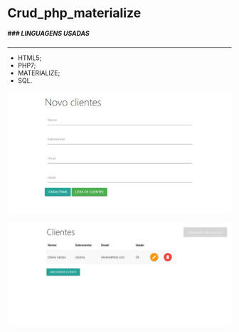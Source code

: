 # Crud_php_materialize
##### ### LINGUAGENS USADAS

------------

- HTML5;
- PHP7;
- MATERIALIZE;
- SQL.

[![index.php](https://github.com/marcelodesouzacorrea/crud_php_materialize/blob/main/1.jpg "index.php")](https://github.com/marcelodesouzacorrea/crud_php_materialize/blob/main/1.jpg "index.php")

[![arquivo](https://github.com/marcelodesouzacorrea/crud_php_materialize/blob/main/2.jpg "arquivo")](https://github.com/marcelodesouzacorrea/crud_php_materialize/blob/main/2.jpg "arquivo")
